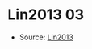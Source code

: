 <a name="material" />

# Lin2013 03
<script type="application/ld+json">
  {
    "@context": "https://schema.org/",
    "@type": "ChemicalSubstance",
    "http://purl.org/dc/terms/conformsTo":
      {
        "@type": "CreativeWork",
        "@id": "https://bioschemas.org/profiles/ChemicalSubstance/0.4-RELEASE/"
      },
    "@id": "https://egonw.github.io/nanowiki/nanowiki450.html#material",
    "name": "Lin2013 03",
    "sameAs": "http://127.0.0.1/mediawiki/index.php/Special:URIResolver/Lin2013_03"
  }
</script>


* Source: [Lin2013](http://127.0.0.1/mediawiki/index.php/Special:URIResolver/Lin2013)
